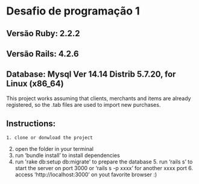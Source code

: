 # Desafio de programação 1

## Versão Ruby:  2.2.2
## Versão Rails: 4.2.6
## Database: Mysql Ver 14.14 Distrib 5.7.20, for Linux (x86_64)

This project works assuming that clients, merchants and items are already registered, so the .tab files are used to import new purchases.

## Instructions:	
	1. clone or donwload the project
  2. open the folder in your terminal
  3. run ‘bundle install’ to install dependencies
  4. run 'rake db:setup db:migrate' to prepare the database
	5. run ‘rails s’ to start the server on port 3000 or ‘rails s -p xxxx’ for another xxxx port
	6. access ‘http://localhost:3000’ on yout favorite browser :)